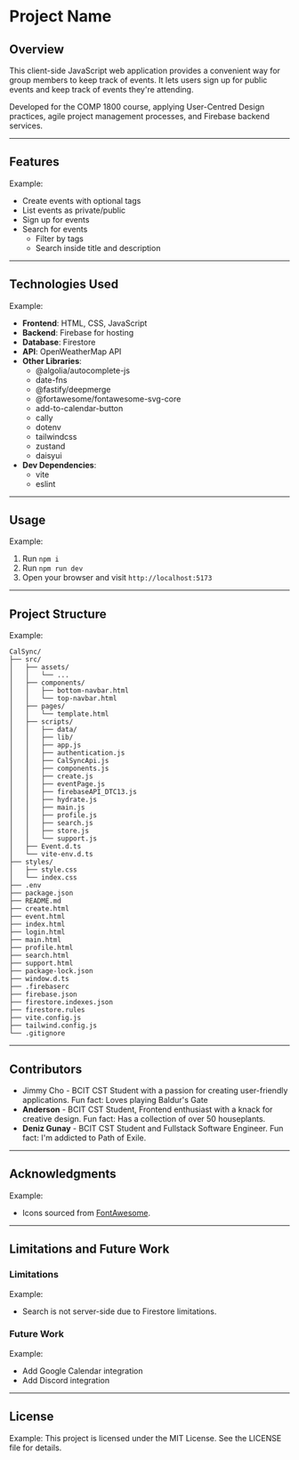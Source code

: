 
# Project Name

## Overview

This client-side JavaScript web application provides a convenient way for group members to keep track of events.
It lets users sign up for public events and keep track of events they're attending.

Developed for the COMP 1800 course, applying User-Centred Design practices, agile project management processes, and Firebase backend services.

---

## Features

Example:
- Create events with optional tags
- List events as private/public
- Sign up for events
- Search for events
  - Filter by tags
  - Search inside title and description

---

## Technologies Used

Example:
- **Frontend**: HTML, CSS, JavaScript
- **Backend**: Firebase for hosting
- **Database**: Firestore
- **API**: OpenWeatherMap API
- **Other Libraries**: 
  - @algolia/autocomplete-js
  - date-fns
  - @fastify/deepmerge
  - @fortawesome/fontawesome-svg-core
  - add-to-calendar-button
  - cally
  - dotenv
  - tailwindcss
  - zustand
  - daisyui
- **Dev Dependencies**:
  - vite
  - eslint
---

## Usage

Example:
1. Run `npm i`
2. Run `npm run dev`
3. Open your browser and visit `http://localhost:5173`

---

## Project Structure

Example:
```
CalSync/
├── src/
│   ├── assets/
│   │   └── ...
│   ├── components/
│   │   ├── bottom-navbar.html
│   │   └── top-navbar.html
│   ├── pages/
│   │   └── template.html
│   ├── scripts/
│   │   ├── data/
│   │   ├── lib/
│   │   ├── app.js
│   │   ├── authentication.js
│   │   ├── CalSyncApi.js
│   │   ├── components.js
│   │   ├── create.js
│   │   ├── eventPage.js
│   │   ├── firebaseAPI_DTC13.js
│   │   ├── hydrate.js
│   │   ├── main.js
│   │   ├── profile.js
│   │   ├── search.js
│   │   ├── store.js
│   │   └── support.js
│   ├── Event.d.ts
│   └── vite-env.d.ts
├── styles/
│   ├── style.css
│   └── index.css
├── .env
├── package.json
├── README.md
├── create.html
├── event.html
├── index.html
├── login.html
├── main.html
├── profile.html
├── search.html
├── support.html
├── package-lock.json
├── window.d.ts
├── .firebaserc
├── firebase.json
├── firestore.indexes.json
├── firestore.rules
├── vite.config.js
├── tailwind.config.js
└── .gitignore
```

---

## Contributors
- Jimmy Cho - BCIT CST Student with a passion for creating user-friendly applications. Fun fact: Loves playing Baldur's Gate
- **Anderson** - BCIT CST Student, Frontend enthusiast with a knack for creative design. Fun fact: Has a collection of over 50 houseplants.
- **Deniz Gunay** - BCIT CST Student and Fullstack Software Engineer. Fun fact: I'm addicted to Path of Exile. 

---

## Acknowledgments

Example:
- Icons sourced from [FontAwesome](https://fontawesome.com/).

---

## Limitations and Future Work
### Limitations

Example:
- Search is not server-side due to Firestore limitations.

### Future Work

Example: 
- Add Google Calendar integration
- Add Discord integration

---

## License

Example:
This project is licensed under the MIT License. See the LICENSE file for details.

